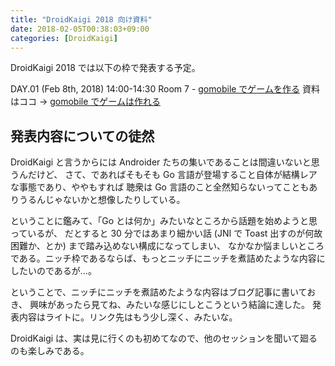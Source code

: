 ```yaml
---
title: "DroidKaigi 2018 向け資料"
date: 2018-02-05T00:38:03+09:00
categories: [DroidKaigi]
---
```


DroidKaigi 2018 では以下の枠で発表する予定。

DAY.01 (Feb 8th, 2018) 14:00-14:30 Room 7 - [gomobile でゲームを作る](https://droidkaigi.jp/2018/timetable?session=17012)
資料はココ → [gomobile でゲームは作れる](http://pankona.github.io/slides/droidkaigi_2018.html)

## 発表内容についての徒然

DroidKaigi と言うからには Androider たちの集いであることは間違いないと思うんだけど、
さて、であればそもそも Go 言語が登場すること自体が結構レアな事態であり、ややもすれば
聴衆は Go 言語のこと全然知らないってこともありうるんじゃないかと想像したりしている。

ということに鑑みて、「Go とは何か」みたいなところから話題を始めようと思っているが、
だとすると 30 分ではあまり細かい話 (JNI で Toast 出すのが何故困難か、とか) まで踏み込めない構成になってしまい、
なかなか悩ましいところである。ニッチ枠であるならば、もっとニッチにニッチを煮詰めたような内容にしたいのであるが…。

ということで、ニッチにニッチを煮詰めたような内容はブログ記事に書いておき、
興味があったら見てね、みたいな感じにしとこうという結論に達した。
発表内容はライトに。リンク先はもう少し深く、みたいな。

DroidKaigi は、実は見に行くのも初めてなので、他のセッションを聞いて廻るのも楽しみである。

